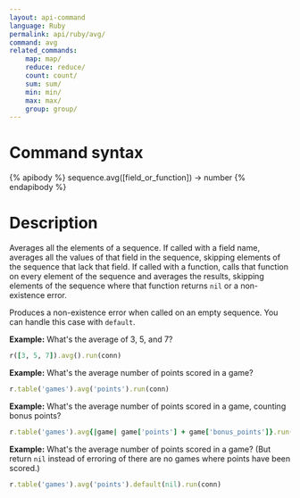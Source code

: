 ```yaml
---
layout: api-command
language: Ruby
permalink: api/ruby/avg/
command: avg
related_commands:
    map: map/
    reduce: reduce/
    count: count/
    sum: sum/
    min: min/
    max: max/
    group: group/
---
```


# Command syntax #

{% apibody %}
sequence.avg([field_or_function]) &rarr; number
{% endapibody %}

# Description #

Averages all the elements of a sequence.  If called with a field name,
averages all the values of that field in the sequence, skipping
elements of the sequence that lack that field.  If called with a
function, calls that function on every element of the sequence and
averages the results, skipping elements of the sequence where that
function returns `nil` or a non-existence error.

Produces a non-existence error when called on an empty sequence.  You
can handle this case with `default`.

__Example:__ What's the average of 3, 5, and 7?

```rb
r([3, 5, 7]).avg().run(conn)
```

__Example:__ What's the average number of points scored in a game?

```rb
r.table('games').avg('points').run(conn)
```

__Example:__ What's the average number of points scored in a game,
counting bonus points?

```rb
r.table('games').avg{|game| game['points'] + game['bonus_points']}.run(conn)
```

__Example:__ What's the average number of points scored in a game?
(But return `nil` instead of erroring of there are no games where
points have been scored.)

```rb
r.table('games').avg('points').default(nil).run(conn)
```
